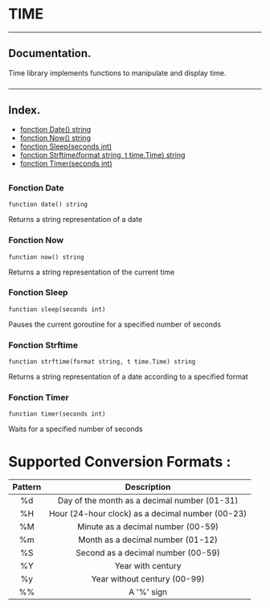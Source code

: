 # TIME

***
##  Documentation.
Time library implements functions to manipulate and display time.
###

***
## Index.

* [fonction Date() string](#fonction-date)
* [fonction Now() string](#fonction-now)
* [fonction Sleep(seconds int)](#fonction-sleep)
* [fonction Strftime(format string, t time.Time) string](#fonction-strftime)
* [fonction Timer(seconds int)](#fonction-timer)

##
### Fonction Date
```
function date() string
```
Returns a string representation of a date
### Fonction Now
```
function now() string
```
Returns a string representation of the current time
### Fonction Sleep
```
function sleep(seconds int)
```
Pauses the current goroutine for a specified number of seconds
### Fonction Strftime
```
function strftime(format string, t time.Time) string
```
Returns a string representation of a date according to a specified format
### Fonction Timer
```
function timer(seconds int)
```
Waits for a specified number of seconds
##
# Supported Conversion Formats :
| Pattern |                   Description                    |
|:-------:|:------------------------------------------------:|
|   %d    |   Day of the month as a decimal number (01-31)   |
|   %H    | Hour (24-hour clock) as a decimal number (00-23) |
|   %M    |        Minute as a decimal number (00-59)        |
|   %m    |        Month as a decimal number (01-12)         |
|   %S    |        Second as a decimal number (00-59)        |
|   %Y    |                Year with century                 |
|   %y    |           Year without century (00-99)           |
|   %%    |                    A '%' sign                    |